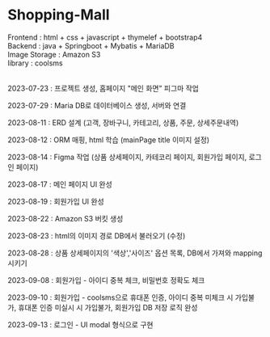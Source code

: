 ﻿# Shopping-Mall

Frontend : html + css + javascript + thymelef + bootstrap4 <Br>
Backend : java + Springboot + Mybatis + MariaDB <br>
Image Storage : Amazon S3 <br>
library : coolsms <br><Br>

2023-07-23 : 프로젝트 생성, 홈페이지 "메인 화면" 피그마 작업

2023-07-29 : Maria DB로 데이터베이스 생성, 서버와 연결

2023-08-11 : ERD 설계 (고객, 장바구니, 카테고리, 상품, 주문, 상세주문내역)

2023-08-12 : ORM 매핑, html 학습 (mainPage title 이미지 설정)

2023-08-14 : Figma 작업 (상품 상세페이지, 카테코리 페이지, 회원가입 페이지, 로그인 페이지)

2023-08-17 : 메인 페이지 UI 완성

2023-08-19 :  회원가입 UI 완성

2023-08-22 : Amazon S3 버킷 생성

2023-08-23 : html의 이미지 경로 DB에서 불러오기 (수정)

2023-08-28 : 상품 상세페이지의 '색상','사이즈' 옵션 목록, DB에서 가져와 mapping 시키기

2023-09-08 : 회원가입 - 아이디 중복 체크, 비밀번호 정확도 체크

2023-09-10 : 회원가입 - coolsms으로 휴대폰 인증, 아이디 중복 미체크 시 가입불가, 휴대폰 인증 미실시 시 가입불가, 회원가입 DB 저장 로직 완성

2023-09-13 : 로그인 - UI modal 형식으로 구현
